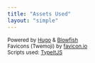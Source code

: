 ```yaml
---
title: "Assets Used"
layout: "simple"
---
```


<small>Powered by <a href="https://gohugo.io/" target="_blank">Hugo</a> & <a href="https://nunocoracao.github.io/blowfish/" target="_blank">Blowfish</a></small>
<br>
<small>Favicons (Twemoji) by <a href="https://favicon.io/" target="_blank">favicon.io</a></small>
<br>
<small>Scripts used: <a href="https://www.typeitjs.com/" target="_blank">TypeItJS</a></small>